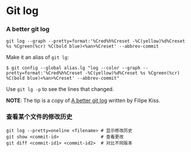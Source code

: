 Git log
=======

### A better git log

    git log --graph --pretty=format:'%Cred%h%Creset -%C(yellow)%d%Creset %s %Cgreen(%cr) %C(bold blue)<%an>%Creset' --abbrev-commit

Make it an alias of `git lg`:

    $ git config --global alias.lg "log --color --graph --pretty=format:'%Cred%h%Creset -%C(yellow)%d%Creset %s %Cgreen(%cr) %C(bold blue)<%an>%Creset' --abbrev-commit"

Use `git lg -p` to see the lines that changed.

**NOTE**: The tip is a copy of [A better git log](https://coderwall.com/p/euwpig?i=3&p=1&t=git) written by Filipe Kiss.

### 查看某个文件的修改历史

    git log --pretty=oneline <filename> # 显示修改历史
    git show <commit-id>                # 查看更改
    git diff <commit-id1> <commit-id2>  # 对比不同版本
